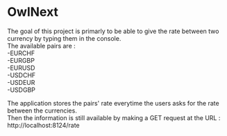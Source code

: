 <h1> OwlNext </h1>

The goal of this project is primarly to be able to give the rate between two currency by typing them in the console.</br>
The available pairs are : </br>
-EURCHF</br>
-EURGBP</br>
-EURUSD</br>
-USDCHF</br>
-USDEUR</br>
-USDGBP</br>

The application stores the pairs' rate everytime the users asks for the rate between the currencies.</br>
Then the information is still available by making a GET request at the URL : </br>
http://localhost:8124/rate
